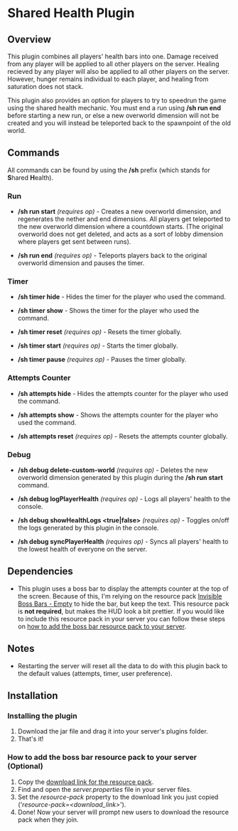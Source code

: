 # Shared Health Plugin

## Overview
This plugin combines all players' health bars into one. Damage received from any player will be applied to all other 
players on the server. Healing recieved by any player will also be applied to all other players on the server. 
However, hunger remains individual to each player, and healing from saturation does not stack.

This plugin also provides an option for players to try to speedrun the game using the shared health mechanic. You must 
end a run using **/sh run end** before starting a new run, or else a new overworld dimension will not be created
and you will instead be teleported back to the spawnpoint of the old world.

## Commands
All commands can be found by using the **/sh** prefix (which stands for **S**hared **H**ealth).

### Run
- **/sh run start** *(requires op)* - Creates a new overworld dimension, and regenerates the nether and end dimensions. 
All players get teleported to the new overworld dimension where a countdown starts. (The original overworld does not 
get deleted, and acts as a sort of lobby dimension where players get sent between runs).

- **/sh run end** *(requires op)* - Teleports players back to the original overworld dimension and pauses the timer.

### Timer
- **/sh timer hide** - Hides the timer for the player who used the command.

- **/sh timer show** - Shows the timer for the player who used the command.

- **/sh timer reset** *(requires op)* - Resets the timer globally.

- **/sh timer start** *(requires op)* - Starts the timer globally.

- **/sh timer pause** *(requires op)* - Pauses the timer globally.

### Attempts Counter
- **/sh attempts hide** - Hides the attempts counter for the player who used the command.

- **/sh attempts show** - Shows the attempts counter for the player who used the command.

- **/sh attempts reset** *(requires op)* - Resets the attempts counter globally.

### Debug
- **/sh debug delete-custom-world** *(requires op)* - Deletes the new overworld dimension generated by this plugin 
during the **/sh run start** command.

- **/sh debug logPlayerHealth** *(requires op)* - Logs all players' health to the console.

- **/sh debug showHealthLogs <true|false>** *(requires op)* - Toggles on/off the logs generated by this plugin in the 
console.

- **/sh debug syncPlayerHealth** *(requires op)* - Syncs all players' health to the lowest health of everyone on 
the server.

## Dependencies
- This plugin uses a boss bar to display the attempts counter at the top of the screen. Because of this, I'm relying on
the resource pack [Invisible Boss Bars - Empty](https://modrinth.com/resourcepack/invisible-bars/version/1.0.1-empty) 
to hide the bar, but keep the text. This resource pack is **not required**, but makes the HUD look a bit prettier. If 
you would like to include this resource pack in your server you can follow these steps on [how to add the boss bar 
resource pack to your server](#how-to-add-the-boss-bar-resource-pack-to-your-server-optional).

## Notes
- Restarting the server will reset all the data to do with this plugin back to the default values (attempts, timer, 
user preference).

## Installation

### Installing the plugin
1. Download the jar file and drag it into your server's plugins folder.
2. That's it!

### How to add the boss bar resource pack to your server (Optional)
1. Copy the [download link for the resource pack](
https://cdn.modrinth.com/data/sRddCRho/versions/yhCwsfH5/Invisible%20Bossbar%20%28empty%29.zip).
2. Find and open the *server.properties* file in your server files.
3. Set the *resource-pack* property to the download link you just copied ('*resource-pack=<download_link>*').
4. Done! Now your server will prompt new users to download the resource pack when they join.

